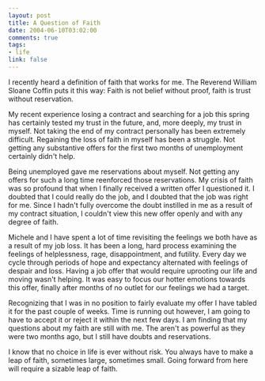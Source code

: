 ```yaml
--- 
layout: post
title: A Question of Faith
date: 2004-06-10T03:02:00
comments: true
tags:
- life
link: false
---
```

I recently heard a definition of faith that works for me. The Reverend William Sloane Coffin puts it this way: Faith is not belief without proof, faith is trust without reservation.

My recent experience losing a contract and searching for a job this spring has certainly tested my trust in the future, and, more deeply, my trust in myself. Not taking the end of my contract personally has been extremely difficult. Regaining the loss of faith in myself has been a struggle. Not getting any substantive offers for the first two months of unemployment certainly didn't help.

Being unemployed gave me reservations about myself. Not getting any offers for such a long time reenforced those reservations. My crisis of faith was so profound that when I finally received a written offer I questioned it. I doubted that I could really do the job, and I doubted that the job was right for me. Since I hadn't fully overcome the doubt instilled in me as a result of my contract situation, I couldn't view this new offer openly and with any degree of faith.

Michele and I have spent a lot of time revisiting the feelings we both have as a result of my job loss. It has been a long, hard process examining the feelings of helplessness, rage, disappointment, and futility. Every day we cycle through periods of hope and expectancy alternated with feelings of despair and loss. Having a job offer that would require uprooting our life and moving wasn't helping. It was easy to focus our hotter emotions towards this offer, finally after months of no outlet for our feelings we had a target.

Recognizing that I was in no position to fairly evaluate my offer I have tabled it for the past couple of weeks. Time is running out however, I am going to have to accept it or reject it within the next few days. I am finding that my questions about my faith are still with me. The aren't as powerful as they were two months ago, but I still have doubts and reservations.

I know that no choice in life is ever without risk. You always have to make a leap of faith, sometimes large, sometimes small. Going forward from here will require a sizable leap of faith.
